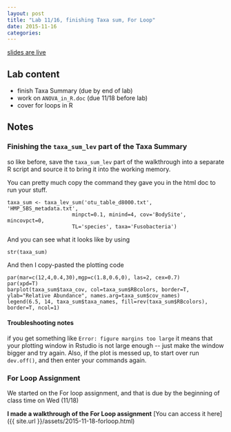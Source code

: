 ```yaml
---
layout: post
title: "Lab 11/16, finishing Taxa sum, For Loop"
date: 2015-11-16
categories:
---
```


[slides are live](https://docs.google.com/presentation/d/1MIDVOz6XPT3w3ykx35MkrYwYRD6EiA9PpVdmsv4fKTc/edit?usp=sharing)

## Lab content 

- finish Taxa Summary (due by end of lab)
- work on `ANOVA_in_R.doc` (due 11/18 before lab)
- cover for loops in R


## Notes


### Finishing the `taxa_sum_lev` part of the Taxa Summary

so like before, save the `taxa_sum_lev` part of the walkthrough into a separate R script and source it to bring it into the working memory.


You can pretty much copy the command they gave you in the html doc to run your stuff.

	taxa_sum <- taxa_lev_sum('otu_table_d8000.txt', 'HMP_5BS_metadata.txt',
                         minpct=0.1, minind=4, cov='BodySite', mincovpct=0,
                         TL='species', taxa='Fusobacteria')

And you can see what it looks like by using 

	str(taxa_sum)

And then I copy-pasted the plotting code

	par(mar=c(12,4,0.4,30),mgp=c(1.8,0.6,0), las=2, cex=0.7)
	par(xpd=T)
	barplot(taxa_sum$taxa_cov, col=taxa_sum$RBcolors, border=T, ylab="Relative Abundance", names.arg=taxa_sum$cov_names)
	legend(6.5, 14, taxa_sum$taxa_names, fill=rev(taxa_sum$RBcolors), border=T, ncol=1)


#### Troubleshooting notes

if you get something like `Error: figure margins too large` it means that your plotting window in Rstudio is not large enough -- just make the window bigger and try again. Also, if the plot is messed up, to start over run `dev.off()`, and then enter your commands again.

### For Loop Assignment

We started on the For loop assignment, and that is due by the beginning of class time on Wed (11/18)

**I made a walkthrough of the For Loop assignment** [You can access it here]({{ site.url }}/assets/2015-11-18-forloop.html)
